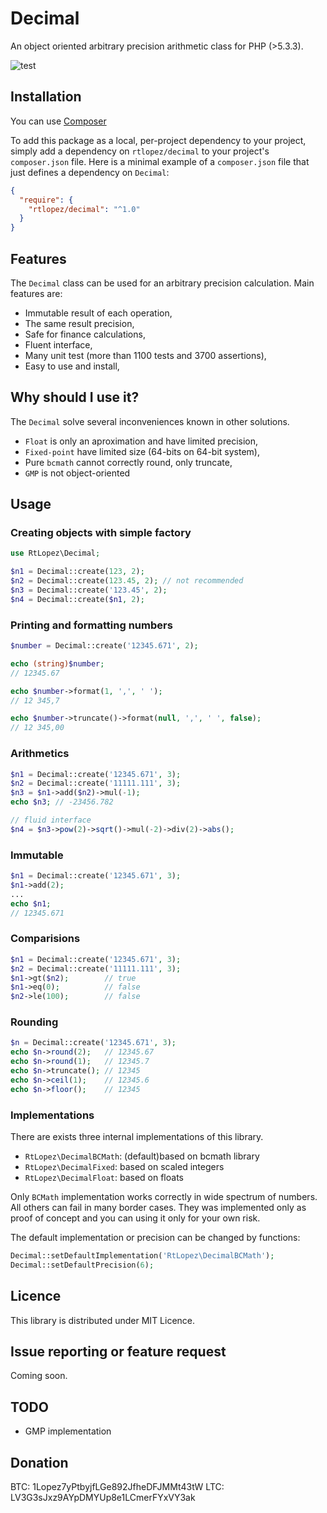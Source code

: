Decimal
=======

An object oriented arbitrary precision arithmetic class for PHP (>5.3.3).

![test](https://github.com/rtlopez/decimal/workflows/test/badge.svg)

Installation
------------

You can use [Composer](http://getcomposer.org/)

To add this package as a local, per-project dependency to your project, simply add a dependency on `rtlopez/decimal` to your project's `composer.json` file. Here is a minimal example of a `composer.json` file that just defines a dependency on `Decimal`:

```json
{
  "require": {
    "rtlopez/decimal": "^1.0"
  }
}
```

Features
--------

The `Decimal` class can be used for an arbitrary precision calculation. Main features are:

* Immutable result of each operation,
* The same result precision,
* Safe for finance calculations,
* Fluent interface,
* Many unit test (more than 1100 tests and 3700 assertions),
* Easy to use and install,

Why should I use it?
--------------------

The `Decimal` solve several inconveniences known in other solutions. 

* `Float` is only an aproximation and have limited precision,
* `Fixed-point` have limited size (64-bits on 64-bit system),
* Pure `bcmath` cannot correctly round, only truncate,
* `GMP` is not object-oriented

Usage
-----

### Creating objects with simple factory

```php
use RtLopez\Decimal;

$n1 = Decimal::create(123, 2);
$n2 = Decimal::create(123.45, 2); // not recommended
$n3 = Decimal::create('123.45', 2);
$n4 = Decimal::create($n1, 2);
```
### Printing and formatting numbers

```php
$number = Decimal::create('12345.671', 2);

echo (string)$number;
// 12345.67

echo $number->format(1, ',', ' ');
// 12 345,7

echo $number->truncate()->format(null, ',', ' ', false);
// 12 345,00
```
### Arithmetics

```php
$n1 = Decimal::create('12345.671', 3);
$n2 = Decimal::create('11111.111', 3);
$n3 = $n1->add($n2)->mul(-1);
echo $n3; // -23456.782

// fluid interface
$n4 = $n3->pow(2)->sqrt()->mul(-2)->div(2)->abs();
```

### Immutable

```php
$n1 = Decimal::create('12345.671', 3);
$n1->add(2);
...
echo $n1;
// 12345.671
```

### Comparisions

```php
$n1 = Decimal::create('12345.671', 3);
$n2 = Decimal::create('11111.111', 3);
$n1->gt($n2);        // true
$n1->eq(0);          // false
$n2->le(100);        // false
```

### Rounding

```php
$n = Decimal::create('12345.671', 3);
echo $n->round(2);   // 12345.67
echo $n->round(1);   // 12345.7
echo $n->truncate(); // 12345
echo $n->ceil(1);    // 12345.6
echo $n->floor();    // 12345
```

### Implementations

There are exists three internal implementations of this library.

* `RtLopez\DecimalBCMath`: (default)based on bcmath library
* `RtLopez\DecimalFixed`:  based on scaled integers
* `RtLopez\DecimalFloat`:  based on floats

Only `BCMath` implementation works correctly in wide spectrum of numbers. All others can fail in many border cases. They was implemented only as proof of concept and you can using it only for your own risk.

The default implementation or precision can be changed by functions:

```php
Decimal::setDefaultImplementation('RtLopez\DecimalBCMath');
Decimal::setDefaultPrecision(6);
```

Licence
-------

This library is distributed under MIT Licence.

Issue reporting or feature request
----------------------------------

Coming soon.

TODO
----

* GMP implementation

Donation
--------
BTC: 1Lopez7yPtbyjfLGe892JfheDFJMMt43tW
LTC: LV3G3sJxz9AYpDMYUp8e1LCmerFYxVY3ak
